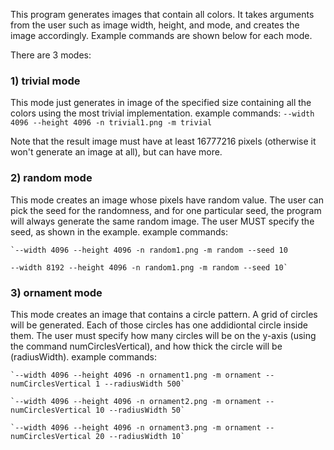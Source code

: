 This program generates images that contain all colors. It takes arguments from the user such as image width, height, and mode, and creates the image accordingly. Example commands are shown below for each mode.

There are 3 modes:

### 1) trivial mode
This mode just generates in image of the specified size containing all the colors using the most trivial implementation.
example commands:
	```--width 4096 --height 4096 -n trivial1.png -m trivial```

Note that the result image must have at least 16777216 pixels (otherwise it won't generate an image at all), but can have more.
	

### 2) random mode
This mode creates an image whose pixels have random value. The user can pick the seed for the randomness, and for one particular seed, the program will  always generate the same random image. The user MUST specify the seed, as shown in the example.
example commands:

	`--width 4096 --height 4096 -n random1.png -m random --seed 10
 
	--width 8192 --height 4096 -n random1.png -m random --seed 10`



### 3) ornament mode
This mode creates an image that contains a circle pattern. A grid of circles will be generated. Each of those circles has one addidiontal circle inside them. The user must specify how many circles will be on the y-axis (using the command numCirclesVertical), and how thick the circle will be (radiusWidth).
example commands:

	`--width 4096 --height 4096 -n ornament1.png -m ornament --numCirclesVertical 1 --radiusWidth 500`
 
	`--width 4096 --height 4096 -n ornament2.png -m ornament --numCirclesVertical 10 --radiusWidth 50`
 
	`--width 4096 --height 4096 -n ornament3.png -m ornament --numCirclesVertical 20 --radiusWidth 10`
